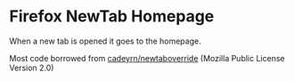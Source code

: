 # Firefox NewTab Homepage

When a new tab is opened it goes to the homepage.

Most code borrowed from [cadeyrn/newtaboverride](https://github.com/cadeyrn/newtaboverride) (Mozilla Public License Version 2.0)